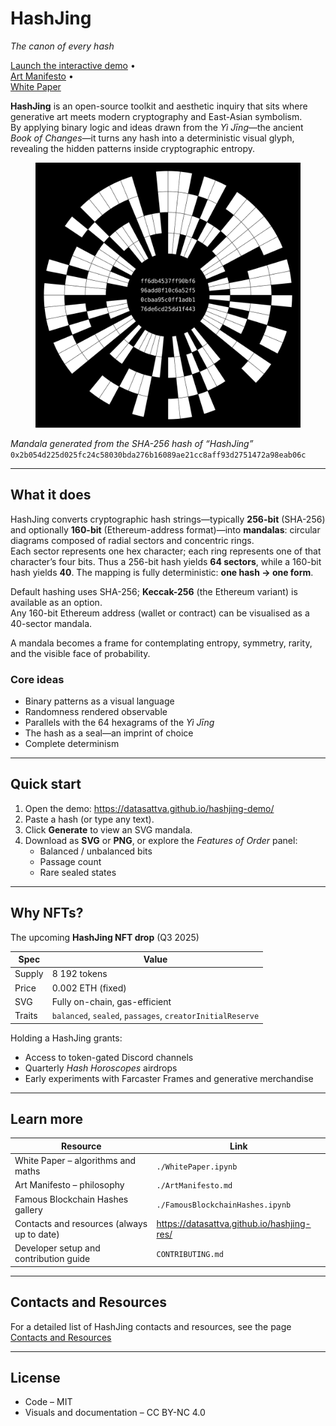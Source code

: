 # HashJing  
*The canon of every hash*

[Launch the interactive demo](https://datasattva.github.io/hashjing-demo/) •  
[Art Manifesto](./ArtManifesto.md) •  
[White Paper](./WhitePaper.ipynb)

**HashJing** is an open-source toolkit and aesthetic inquiry that sits where generative art meets modern cryptography and East-Asian symbolism.  
By applying binary logic and ideas drawn from the *Yì Jīng*—the ancient *Book of Changes*—it turns any hash into a deterministic visual glyph, revealing the hidden patterns inside cryptographic entropy.

<figure markdown>
<img src="pic/hashjing_mandala.svg" alt="Mandala generated from the SHA-256 hash of the string “HashJing”" width="512"/>
</figure>

*Mandala generated from the SHA-256 hash of “HashJing”*  
`0x2b054d225d025fc24c58030bda276b16089ae21cc8aff93d2751472a98eab06c`

---

## What it does

HashJing converts cryptographic hash strings—typically **256-bit** (SHA-256) and optionally **160-bit** (Ethereum-address format)—into **mandalas**: circular diagrams composed of radial sectors and concentric rings.  
Each sector represents one hex character; each ring represents one of that character’s four bits. Thus a 256-bit hash yields **64 sectors**, while a 160-bit hash yields **40**. The mapping is fully deterministic: **one hash → one form**.

Default hashing uses SHA-256; **Keccak-256** (the Ethereum variant) is available as an option.  
Any 160-bit Ethereum address (wallet or contract) can be visualised as a 40-sector mandala.

A mandala becomes a frame for contemplating entropy, symmetry, rarity, and the visible face of probability.

### Core ideas

* Binary patterns as a visual language  
* Randomness rendered observable  
* Parallels with the 64 hexagrams of the *Yì Jīng*  
* The hash as a seal—an imprint of choice  
* Complete determinism  

---

## Quick start

1. Open the demo: <https://datasattva.github.io/hashjing-demo/>  
2. Paste a hash (or type any text).  
3. Click **Generate** to view an SVG mandala.  
4. Download as **SVG** or **PNG**, or explore the *Features of Order* panel:  
   * Balanced / unbalanced bits  
   * Passage count  
   * Rare sealed states  

---

## Why NFTs?

The upcoming **HashJing NFT drop** (Q3 2025)

| Spec    | Value |
|---------|-------|
| Supply  | 8 192 tokens |
| Price   | 0.002 ETH (fixed) |
| SVG     | Fully on-chain, gas-efficient |
| Traits  | `balanced`, `sealed`, `passages`, `creatorInitialReserve` |

Holding a HashJing grants:

* Access to token-gated Discord channels  
* Quarterly *Hash Horoscopes* airdrops  
* Early experiments with Farcaster Frames and generative merchandise  

---

## Learn more

| Resource | Link |
|----------|------|
| White Paper – algorithms and maths | `./WhitePaper.ipynb` |
| Art Manifesto – philosophy | `./ArtManifesto.md` |
| Famous Blockchain Hashes gallery | `./FamousBlockchainHashes.ipynb` |
| Contacts and resources (always up to date) | <https://datasattva.github.io/hashjing-res/> |
| Developer setup and contribution guide | `CONTRIBUTING.md` |


---

## Contacts and Resources

For a detailed list of HashJing contacts and resources, see the page [Contacts and Resources](https://datasattva.github.io/hashjing-res/)

---

## License

* Code – MIT  
* Visuals and documentation – CC BY-NC 4.0
